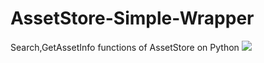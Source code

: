 # AssetStore-Simple-Wrapper
Search,GetAssetInfo  functions of AssetStore on Python
<a target="_blank" href="https://radikal.ru"><img src="https://c.radikal.ru/c08/2008/72/5ab6352567f4.png" /></a>


